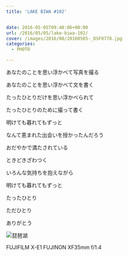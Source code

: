 ```yaml
---
title: 'LAKE BIWA #102'


date: 2016-05-05T09:40:06+00:00
url: /2016/05/05/lake-biwa-102/
cover: /images/2016/08/20160505-_DSF0778.jpg
categories:
  - PHOTO

---
```

<!--more-->
あなたのことを思い浮かべて写真を撮る

あなたのことを思い浮かべて文を書く

たったひとりだけを思い浮かべられて

たったひとりのために撮って書く

明けても暮れてもずっと

なんて恵まれた出会いを授かったんだろう

おだやかで満たされている

ときどきざわつく

いろんな気持ちを抱えながら

明けても暮れてもずっと

たったひとり

ただひとり

ありがとう

![琵琶湖](/images/2016/08/20160505-_DSF0788.jpg "琵琶湖")

FUJIFILM X-E1 FUJINON XF35mm f/1.4

